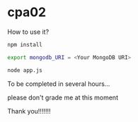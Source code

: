 # cpa02

How to use it?

```bash
npm install
```
```bash
export mongodb_URI = <Your MongoDB URI>
```
```bash
node app.js
```



To be completed in several hours... 

please don't grade me at this moment

Thank you!!!!!!!
